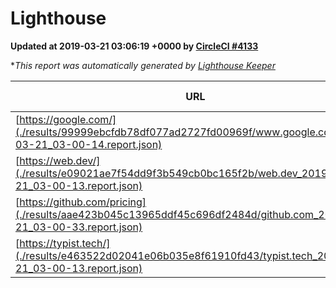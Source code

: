 
# Lighthouse

**Updated at 2019-03-21 03:06:19 +0000 by [CircleCI #4133](https://circleci.com/gh/ItinerisLtd/lighthouse-keeper-example/4133)**

**This report was automatically generated by [Lighthouse Keeper](https://github.com/itinerisltd/lighthouse-keeper)*

| URL | Performance | Accessibility | Best Practices | SEO | PWA | Updated At |
| --- | --- | --- | --- | --- | --- | --- |
| [https://google.com/](./results/99999ebcfdb78df077ad2727fd00969f/www.google.com_2019-03-21_03-00-14.report.json) | 0.94 | 0.71 | 0.93 | 0.8 | 0.58 | 2019-03-21T03:00:14.600Z |
| [https://web.dev/](./results/e09021ae7f54dd9f3b549cb0bc165f2b/web.dev_2019-03-21_03-00-13.report.json) | 0.97 | 0.93 | 1 | 0.96 | 1 | 2019-03-21T03:00:13.862Z |
| [https://github.com/pricing](./results/aae423b045c13965ddf45c696df2484d/github.com_2019-03-21_03-00-33.report.json) | 0.86 | 0.89 | 0.93 | 0.9 | 0.58 | 2019-03-21T03:00:33.895Z |
| [https://typist.tech/](./results/e463522d02041e06b035e8f61910fd43/typist.tech_2019-03-21_03-00-13.report.json) | 1 |  |  |  |  | 2019-03-21T03:00:13.926Z |
